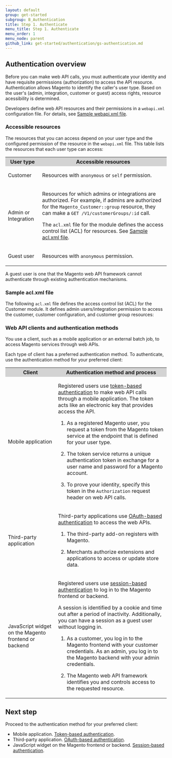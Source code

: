 ```yaml
---
layout: default
group: get-started
subgroup: B_Authentication
title: Step 1. Authenticate
menu_title: Step 1. Authenticate
menu_order: 1
menu_node: parent
github_link: get-started/authentication/gs-authentication.md
---
```


<h2 id="overview-authenticate">Authentication overview</h2>
<p>Before you can make web API calls, you must authenticate your identity and have requisite permissions (authorization) to access the API resource. Authentication allows Magento to identify the caller's user type. Based on the user's (admin, integration, customer or guest) access rights, resource acessibility is determined.

Developers define web API resources and their permissions in a <code>webapi.xml</code> configuration file. For details, see <a href="{{ site.gdeurl }}extension-dev-guide/service-contracts/service-to-web-service.html#sample-webapi">Sample webapi.xml file</a>.</p>
<h3 id="accessible-resources">Accessible resources</h3>
<p>The resources that you can access depend on your user type and the configured permission of the resource in the <code>webapi.xml</code> file. This table lists the resources that each user type can access:</p>
<table style="width:100%">
   <tr bgcolor="lightgray">
      <th>User type</th>
      <th>Accessible resources</th>
   </tr>
   <tr>
      <td>
         <p>Customer</p>
      </td>
      <td>
         <p>Resources with <code>anonymous</code> or <code>self</code> permission.</p>
      </td>
   </tr>
   <tr>
      <td>
         <p>Admin or Integration</p>
      </td>
      <td>
         <p>Resources for which admins or integrations are authorized. For example, if admins are authorized for the <code>Magento_Customer::group</code> resource, they can make a <code>GET&nbsp;/V1/customerGroups/:id</code> call.</p>
         <p>The <code>acl.xml</code> file for the module defines the access control list (ACL) for resources. See <a href="#acl-xml-file">Sample acl.xml file</a>.</p>
      </td>
   </tr>
   <tr>
      <td>
         <p>Guest user</p>
      </td>
      <td>
         <p> Resources with <code>anonymous</code> permission.</p>
      </td>
   </tr>
</table>
<div class="bs-callout bs-callout-info" id="info">
   <p>A guest user is one that the Magento web API framework cannot authenticate through existing authentication mechanisms.</p>
</div>
<h3 id="acl-xml-file">Sample acl.xml file</h3>
<p>The following <code>acl.xml</code> file defines the access control list (ACL) for the Customer module. It defines admin users/integration permission to access the customer, customer configuration, and customer group resources:</p>
<script src="https://gist.github.com/difleming/6bfb9252b303ee503f55.js"></script>

<h3 id="webapi-clients">Web API clients and authentication methods</h3>
<p>You use a client, such as a mobile application or an external batch job, to access Magento services through web APIs.</p>
<p>Each type of client has a preferred authentication method. To authenticate, use the authentication method for your preferred client:</p>
<table style="width:100%">
   <tr bgcolor="lightgray">
      <th>Client</th>
      <th>Authentication method and process</th>
   </tr>
   <tr>
      <td>
         <p>Mobile application</p>
      </td>
      <td>
         <p>Registered users use <a href="{{ site.gdeurl }}get-started/authentication/gs-authentication-token.html">token-based authentication</a> to make web API calls through a mobile application. The token acts like an electronic key that provides access the API.</p>
         <ol>
            <li>
               <p>As a registered Magento user, you request a token from the Magento token service at the endpoint that is defined for your user type.</p>
            </li>
            <li>
               <p>The token service returns a unique authentication token in exchange for a user name and password for a Magento account.</p>
            </li>
            <li>
               <p>
                  To prove your identity, specify this token in the <code>Authorization</code> request header <!-- with the <code>Bearer</code> HTTP authorization scheme  -->on web API calls.
               </p>
            </li>
         </ol>
         <!--  <p>The token never expires but it can be revoked.</p> -->
      </td>
   </tr>
   <tr>
      <td>
         <p>Third-party application</p>
      </td>
      <td>
         <p>Third-party applications use <a href="{{ site.gdeurl }}get-started/authentication/gs-authentication-oauth.html">OAuth-based authentication</a> to access the web APIs.</p>
         <ol>
            <li>
               <p>The third-party add-on registers with Magento.</p>
            </li>
            <li>
               <p>Merchants authorize extensions and applications to access or update store data.</p>
            </li>
         </ol>
      </td>
   </tr>
   <tr>
      <td>
         <p>JavaScript widget on the Magento frontend or backend</p>
      </td>
      <td>
         <p>Registered users use <a href="{{ site.gdeurl }}get-started/authentication/gs-authentication-session.html">session-based authentication</a> to log in to the Magento frontend or backend.</p>
         <p>A session is identified by a cookie and time out after a period of inactivity. Additionally, you can have a session as a guest user without logging in.</p>
         <ol>
            <li>
               <p>As a customer, you log in to the Magento frontend with your customer credentials. As an admin, you log in to the Magento backend with your admin credentials.</p>
            </li>
            <li>
               <p>The Magento web API framework identifies you and controls access to the requested resource.
               </p>
            </li>
         </ol>
      </td>
   </tr>
</table>
<h2 id="next-step-auth">Next step</h2>
<p>Proceed to the authentication method for your preferred client:</p>
<ul>
   <li>Mobile application. <a href="{{ site.gdeurl }}get-started/authentication/gs-authentication-token.html">Token-based authentication</a>.</li>
   <li>Third-party application. <a href="{{ site.gdeurl }}get-started/authentication/gs-authentication-oauth.html">OAuth-based authentication</a>.</li>
   <li>JavaScript widget on the Magento frontend or backend. <a href="{{ site.gdeurl }}get-started/authentication/gs-authentication-session.html">Session-based authentication</a>.</li>
</ul>
